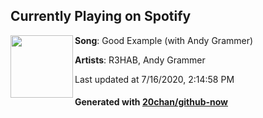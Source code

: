 ## Currently Playing on Spotify

[<img align="left" width="100" src="https://i.scdn.co/image/ab67616d00001e02225fc2439998c95a2edfe119">](https://open.spotify.com/album/2NjENS5zmbvNvABCfygUU6)

**Song**: Good Example (with Andy Grammer)

**Artists**: R3HAB, Andy Grammer

Last updated at 7/16/2020, 2:14:58 PM

#### Generated with [20chan/github-now](https://github.com/20chan/github-now)